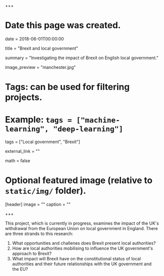 +++
# Date this page was created.
date = 2018-06-01T00:00:00

title = "Brexit and local government"

summary = "Investigating the impact of Brexit on English local government."

image_preview = "manchester.jpg"

# Tags: can be used for filtering projects.
# Example: `tags = ["machine-learning", "deep-learning"]`
tags = ["Local government", "Brexit"]

external_link = ""

math = false

# Optional featured image (relative to `static/img/` folder).
[header]
image = ""
caption = ""

+++

This project, which is currently in progress, examines the impact of the UK's withdrawal from the European Union on local government in England. There are three strands to this research:

  1. What opportunities and challenes does Brexit present local authorities?
  2. How are local authorities mobilising to influence the UK government's approach to Brexit?
  3. What impact will Brexit have on the constitutional status of local authorities and their future relationships with the UK government and the EU?
